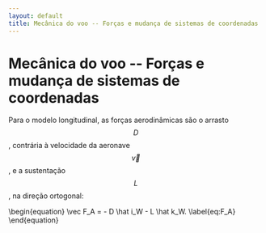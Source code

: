 ```yaml
---
layout: default
title: Mecânica do voo -- Forças e mudança de sistemas de coordenadas
---
```


Mecânica do voo -- Forças e mudança de sistemas de coordenadas
==============================================================

Para o modelo longitudinal, as forças aerodinâmicas são o arrasto $$D$$,
contrária à velocidade da aeronave $$\vec v$$, e a sustentação $$L$$,
na direção ortogonal:

\begin{equation}
  \vec F_A = - D \hat i_W - L \hat k_W.
  \label{eq:F_A}
\end{equation}
